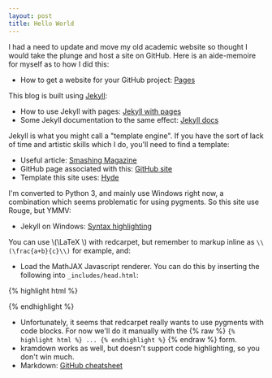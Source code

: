 ```yaml
---
layout: post
title: Hello World
---
```


I had a need to update and move my old academic website so thought I would take the plunge and host a site on GitHub.  Here is an aide-memoire for myself as to how I did this:

* How to get a website for your GitHub project: [Pages](https://pages.github.com/)

This blog is built using [Jekyll]():

* How to use Jekyll with pages: [Jekyll with pages](https://help.github.com/articles/using-jekyll-with-pages/)
* Some Jekyll documentation to the same effect: [Jekyll docs](http://jekyllrb.com/docs/github-pages/)

Jekyll is what you might call a "template engine".  If you have the sort of lack of time and
artistic skills which I do, you'll need to find a template:

* Useful article: [Smashing Magazine](http://www.smashingmagazine.com/2014/08/01/build-blog-jekyll-github-pages/)
* GitHub page associated with this: [GitHub site](https://github.com/barryclark/jekyll-now)
* Template this site uses: [Hyde](https://github.com/poole/hyde)

I'm converted to Python 3, and mainly use Windows right now, a combination which seems problematic for using pygments.  So this site use Rouge, but YMMV:

* Jekyll on Windows: [Syntax highlighting](https://github.com/juthilo/run-jekyll-on-windows/blob/gh-pages/3-syntax-highlighting.md)

You can use \\(\LaTeX \\) with redcarpet, but remember to markup inline as `\\(\frac{a+b}{c}\\)` for example, and:

* Load the MathJAX Javascript renderer.  You can do this by inserting the following into `_includes/head.html`:

{% highlight html %}
<script type="text/javascript"
  src="https://cdn.mathjax.org/mathjax/latest/MathJax.js?config=TeX-AMS-MML_HTMLorMML">
</script>
{% endhighlight %}

* Unfortunately, it seems that redcarpet really wants to use pygments with code blocks.  For now we'll do it manually with the {% raw %} `{% highlight html %} ... {% endhighlight %}` {% endraw %} form.
* kramdown works as well, but doesn't support code highlighting, so you don't win much.
* Markdown: [GitHub cheatsheet](https://github.com/adam-p/markdown-here/wiki/Markdown-Cheatsheet)